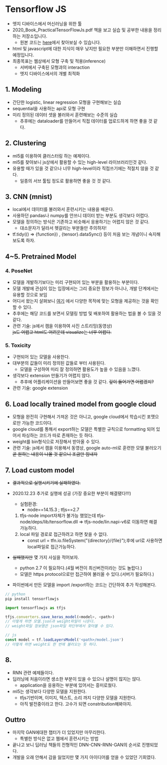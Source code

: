 # Tensorflow JS
- 엣지 디바이스에서 머신러닝을 위한 툴
- 2020_Book_PracticalTensorFlowJs.pdf 책을 보고 실습 및 공부한 내용을 정리하는 저장소입니다.
    - 원본 코드는 [here](https://github.com/Apress/Practical-TensorFlow.js)에서 찾아보실 수 있습니다.
- html 및 javascript에 대한 지식이 매우 낮지만 필요한 부분만 이해하면서 진행할 예정입니다.
- 최종목표는 웹상에서 모형 구축 및 적용(inference)
    - 서버에서 구축된 모형과의 interaction
    - 엣지 디바이스에서의 개별 최적화

## 1. Modeling
- 간단한 logistic, linear regression 모형을 구현해보는 실습
- sequential을 사용하는 api로 모형 구현
- 미리 정의된 데이터 셋을 불러와서 훈련해보는 수준의 실습
    - 추후에는 dataloader를 만들어서 직접 데이터를 업로드하게 하면 좋을 것 같다.

## 2. Clustering
- ml5를 이용하여 클러스터링 하는 예제이다.
- ml5를 찾아보니 js상에서 활용할 수 있는 high-level 라이브러리인것 같다.
- 유용할 때가 있을 것 같으나 너무 high-level이라 직접쓰기에는 적절치 않을 것 같다.
    - 일종의 서브 툴팁 정도로 활용하면 좋을 것 것 같다.

## 3. CNN (mnist)
- local에서 데이터를 불러와서 훈련시키는 내용을 배운다.
- 사용하던 pandas나 numpy를 안쓰니 데이터 받는 부분도 생각보다 어렵다.
- 모델을 정의하는 방식은 기존하고 비슷해서 응용하기는 어렵지 않은 것 같다.
    - 대소문자가 달라서 헷갈리는 부분들만 주의하자!
- tf.tidy(() => {function}) , {tensor}.dataSync() 등이 처음 보는 개념이니 숙지해보도록 하자.

## 4~5. Pretrained Model
### 4. PoseNet
- 모델을 개발하기보다는 미리 구현되어 있는 부분을 활용하는 부분이다.
- 모델 개발에 관심이 있는 입장에서는 그리 중요한 정보가 아니나, 개발 단계에서는 유용할 것으로 보임
- 어디서 왔는지 살펴보니 [여기](https://www.tensorflow.org/js/models?hl=ko) 에서 다양한 목적에 맞는 모형을 제공하는 것을 확인할 수 있다.
- 추후에는 해당 코드를 보면서 모델링 방법 및 배포하여 활용하는 법을 볼 수 있을 것 같다.
- 관련 기술: js에서 캠을 이용하여 사진 스트리밍(동영상)  
~~js도 어렵고 html도 어려운데 visualize는 너무 어렵다.~~
### 5. Toxicity
- 구현되어 있는 모델을 사용한다.
- 대부분의 값들이 미리 정의된 값들로 부터 사용된다.
    - 모델을 구성하여 미리 잘 정의하면 활용도가 높을 수 있음을 느꼈다.
- 생각보다 extension 만들기가 어렵지 않다.
    - 추후에 어플리케이션을 만들어보면 좋을 것 같다.
    ~~깊이 들어가면 어렵겠지?~~
- 관련 기술: google extension

## 6. Load locally trained model from google cloud
- 모형을 완전히 구현해서 가져온 것은 아니고, google cloud에서 학습시킨 포맷으로만 가능한 코드이다.
- google cloud를 통해서 export하는 모델은 특별한 규칙으로 formatting 되어 있어서 파싱하는 코드가 따로 존재하는 듯 하다.
- weight를 bin형식으로 저장해서 받아올 수 있다.
- 관련 기술: js에서 캠을 이용해서 동영상, google auto-ml로 훈련한 모델 불러오기  
~~곧 원하는 내용이 나올 것 같으니 조금만 힘내자~~

## 7. Load custom model
- ~~결과적으로 실행시키기에 실패하였다.~~

- 2020.12.23 추가로 실행에 성공 (가장 중요한 부분이 해결됐다!!!)

    - 실험환경:
        - node==14.15.3 ; tfjs==2.7

    1. tfjs-node import자체가 불가능 했었는데 tfjs-node/deps/lib/tensorflow.dll => tfjs-node/lin.napi-v6로 이동하면 해결 가능하다.
    2. local 파일 경로로 접근하려고 하면 찾을 수 없다.
       - const url = tfn.io.fileSystem("{directory}/{file}");후에 url로 사용하면 local파일로 접근가능하다.

- ~~실패했지만~~ 몇 가지 사실을 적어보자.
    - python 2.7 이 필요하다.(4월 버전이 최신버전이라는 것도 놀랍다.)
    - 모델은 https protocol으로만 접근하여 불러올 수 있다.(서버가 필요하다.)
- 파이썬에서 만든 모델을 import /export하는 코드는 간단하여 추가 작성해본다.

```js
// python
pip install tensorflowjs

import tensorflowjs as tfjs

tfjs.converters.save_keras_model(<model>, <path>)
// 이렇게 하면 모델.json과 weight파일이 나온다.
// weight파일 정보명은 json파일 하단부에서 찾아볼 수 있다.

// js
const model = tf.loadLayersModel('<path>/model.json')
// 이렇게 하면 weight도 한 번에 불러오는 듯 하다.
```

## 8.
- RNN 관련 예제들이다.
- 딥러닝에 처음이라면 생소한 부분이 있을 수 있으나 설명이 많지는 않다.
    - application을 응용하는 부분에 있어서는 흥미로웠다.
- ml5는 생각보다 다양한 모델을 지원한다.
    - tfjs기반이며, 이미지, 텍스트, 소리 까지 다양한 모델을 지원한다.
    - 아직 발전중이라고 한다. 고수가 되면 constribution해봐야지.

## Outtro
- 마지막 GAN에대한 챕터가 더 있었지만 마무리한다.
    - 특별한 방식은 없고 웹에서 훈련시키는 방법
- 끝나고 보니 딥러닝 책들의 전형적인 DNN-CNN-RNN-GAN의 순서로 진행되었다.
- 개발을 오래 안해서 감을 잃었지만 몇 가지 아이디어를 얻을 수 있었던 기회였다.
